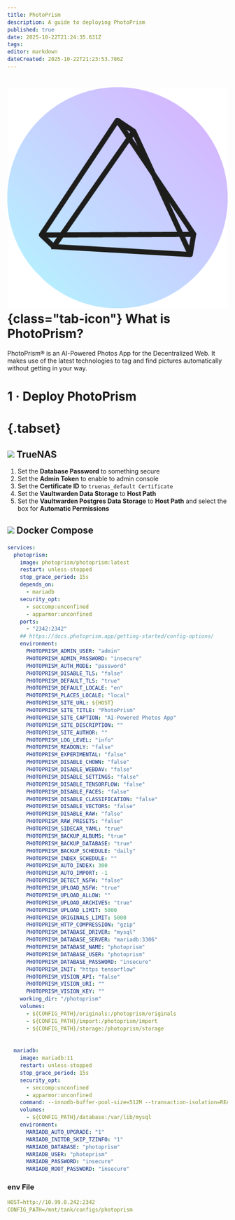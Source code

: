 ```yaml
---
title: PhotoPrism
description: A guide to deploying PhotoPrism
published: true
date: 2025-10-22T21:24:35.631Z
tags: 
editor: markdown
dateCreated: 2025-10-22T21:23:53.786Z
---
```


# ![](/photoprism.png){class="tab-icon"} What is PhotoPrism?

PhotoPrism® is an AI-Powered Photos App for the Decentralized Web. It makes use of the latest technologies to tag and find pictures automatically without getting in your way. 

# 1 · Deploy PhotoPrism
# {.tabset}
## <img src="/truenas.png" class="tab-icon"> TrueNAS

1. Set the **Database Password** to something secure
1. Set the **Admin Token** to enable to admin console
1. Set the **Certificate ID** to `truenas_default Certificate`
1. Set the **Vaultwarden Data Storage** to **Host Path**
1. Set the **Vaultwarden Postgres Data Storage** to **Host Path** and select the box for **Automatic Permissions**


## <img src="/docker.png" class="tab-icon"> Docker Compose

```yaml
services:
  photoprism:
    image: photoprism/photoprism:latest
    restart: unless-stopped
    stop_grace_period: 15s
    depends_on:
      - mariadb
    security_opt:
      - seccomp:unconfined
      - apparmor:unconfined
    ports:
      - "2342:2342"
    ## https://docs.photoprism.app/getting-started/config-options/
    environment:
      PHOTOPRISM_ADMIN_USER: "admin"                 
      PHOTOPRISM_ADMIN_PASSWORD: "insecure"          
      PHOTOPRISM_AUTH_MODE: "password"              
      PHOTOPRISM_DISABLE_TLS: "false"                
      PHOTOPRISM_DEFAULT_TLS: "true"               
      PHOTOPRISM_DEFAULT_LOCALE: "en"               
      PHOTOPRISM_PLACES_LOCALE: "local"           
      PHOTOPRISM_SITE_URL: ${HOST}
      PHOTOPRISM_SITE_TITLE: "PhotoPrism"
      PHOTOPRISM_SITE_CAPTION: "AI-Powered Photos App"
      PHOTOPRISM_SITE_DESCRIPTION: ""               
      PHOTOPRISM_SITE_AUTHOR: ""          
      PHOTOPRISM_LOG_LEVEL: "info"                  
      PHOTOPRISM_READONLY: "false"                 
      PHOTOPRISM_EXPERIMENTAL: "false"            
      PHOTOPRISM_DISABLE_CHOWN: "false"              
      PHOTOPRISM_DISABLE_WEBDAV: "false"             
      PHOTOPRISM_DISABLE_SETTINGS: "false"        
      PHOTOPRISM_DISABLE_TENSORFLOW: "false"      
      PHOTOPRISM_DISABLE_FACES: "false"              
      PHOTOPRISM_DISABLE_CLASSIFICATION: "false"    
      PHOTOPRISM_DISABLE_VECTORS: "false"        
      PHOTOPRISM_DISABLE_RAW: "false"              
      PHOTOPRISM_RAW_PRESETS: "false"             
      PHOTOPRISM_SIDECAR_YAML: "true"                
      PHOTOPRISM_BACKUP_ALBUMS: "true"              
      PHOTOPRISM_BACKUP_DATABASE: "true"           
      PHOTOPRISM_BACKUP_SCHEDULE: "daily"         
      PHOTOPRISM_INDEX_SCHEDULE: ""                 
      PHOTOPRISM_AUTO_INDEX: 300                  
      PHOTOPRISM_AUTO_IMPORT: -1                    
      PHOTOPRISM_DETECT_NSFW: "false"              
      PHOTOPRISM_UPLOAD_NSFW: "true"                
      PHOTOPRISM_UPLOAD_ALLOW: ""                   
      PHOTOPRISM_UPLOAD_ARCHIVES: "true"            
      PHOTOPRISM_UPLOAD_LIMIT: 5000               
      PHOTOPRISM_ORIGINALS_LIMIT: 5000              
      PHOTOPRISM_HTTP_COMPRESSION: "gzip"               
      PHOTOPRISM_DATABASE_DRIVER: "mysql"           
      PHOTOPRISM_DATABASE_SERVER: "mariadb:3306"   
      PHOTOPRISM_DATABASE_NAME: "photoprism"        
      PHOTOPRISM_DATABASE_USER: "photoprism"        
      PHOTOPRISM_DATABASE_PASSWORD: "insecure"      
      PHOTOPRISM_INIT: "https tensorflow"           
      PHOTOPRISM_VISION_API: "false"              
      PHOTOPRISM_VISION_URI: ""                      
      PHOTOPRISM_VISION_KEY: ""                     
    working_dir: "/photoprism"
    volumes:
      - ${CONFIG_PATH}/originals:/photoprism/originals              
      - ${CONFIG_PATH}/import:/photoprism/import           
      - ${CONFIG_PATH}/storage:/photoprism/storage                


  mariadb:
    image: mariadb:11
    restart: unless-stopped
    stop_grace_period: 15s
    security_opt: 
      - seccomp:unconfined
      - apparmor:unconfined
    command: --innodb-buffer-pool-size=512M --transaction-isolation=READ-COMMITTED --character-set-server=utf8mb4 --collation-server=utf8mb4_unicode_ci --max-connections=512 --innodb-rollback-on-timeout=OFF --innodb-lock-wait-timeout=120
    volumes:
      - ${CONFIG_PATH}/database:/var/lib/mysql
    environment:
      MARIADB_AUTO_UPGRADE: "1"
      MARIADB_INITDB_SKIP_TZINFO: "1"
      MARIADB_DATABASE: "photoprism"
      MARIADB_USER: "photoprism"
      MARIADB_PASSWORD: "insecure"
      MARIADB_ROOT_PASSWORD: "insecure"
```

### env File
```yaml
HOST=http://10.99.0.242:2342
CONFIG_PATH=/mnt/tank/configs/photoprism
```